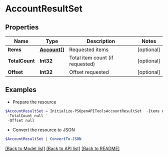 # AccountResultSet
## Properties

Name | Type | Description | Notes
------------ | ------------- | ------------- | -------------
**Items** | [**Account[]**](Account.md) | Requested items | [optional] 
**TotalCount** | **Int32** | Total item count (if requested) | [optional] 
**Offset** | **Int32** | Offset requested | [optional] 

## Examples

- Prepare the resource
```powershell
$AccountResultSet = Initialize-PSOpenAPIToolsAccountResultSet  -Items null `
 -TotalCount null `
 -Offset null
```

- Convert the resource to JSON
```powershell
$AccountResultSet | ConvertTo-JSON
```

[[Back to Model list]](../README.md#documentation-for-models) [[Back to API list]](../README.md#documentation-for-api-endpoints) [[Back to README]](../README.md)

